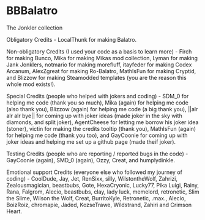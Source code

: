 # BBBalatro
The Jonkler collection

Obligatory Credits -
LocalThunk for making Balatro.

Non-obligatory Credits (I used your code as a basis to learn more) -
Firch for making Bunco,
Mika for making Mikas mod collection,
Lyman for making Jank Jonklers,
notmario for making morefluff,
itayfeder for making Codex Arcanum,
AlexZgreat for making Ro-Balatro,
MathIsFun for making Cryptid,
and Blizzow for making Steamodded templates (you are the reason this whole mod exists!).

Special Credits (people who helped with jokers and coding) -
SDM_0 for helping me code (thank you so much),
Mika (again) for helping me code (also thank you),
Blizzow (again) for helping me code (a big thank you),
||alr alr alr bye|| for coming up with joker ideas (made joker in the sky with diamonds, and split joker),
AgentCheese for letting me borrow his joker idea (stoner),
victin for making the credits tooltip  (thank you),
MathIsFun (again) for helping me code (thank you too),
and GayCoonie for coming up with joker ideas and helping me set up a github page (made theif joker).

Testing Credits (people who are reporting / reported bugs in the code) -
GayCoonie (again),
SMD_0 (again),
Ozzy,
Creat,
and humplydinkle.

Emotional support Credits (everyone else who followed my journey of coding) -
CoolDude,
Jay,
Jet,
RenSixx,
silly,
WilstontheWolf,
Zahrizi,
Zealousmagician,
beastbubs,
Gote,
HexaCryonic,
Lucky77,
Pika Luigi,
Rainy,
Rana,
Falgrom,
Alecio,
beastbubs,
clay,
lady luck,
memelord,
retronetic,
Slim the Slime,
Wilson the Wolf,
Creat,
BurritoKyle,
Retronetic,
.max.,
Alecio,
BoizRoiz,
chromapie,
Jaded,
KozseTrawe,
Wildstrand,
Zahiri
and Crimson Heart.
